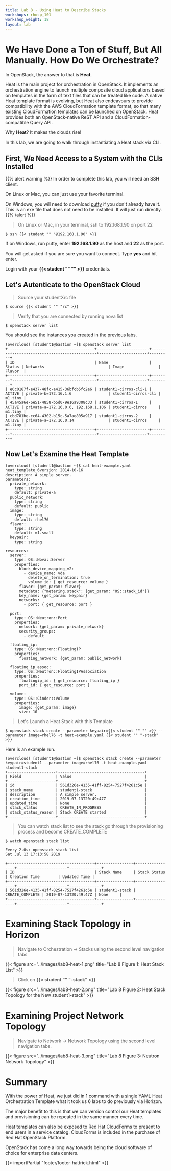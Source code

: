 ```yaml
---
title: Lab 8 - Using Heat to Describe Stacks
workshops: rhosp_101
workshop_weight: 18
layout: lab
---
```


# We Have Done a Ton of Stuff, But All Manually. How Do We Orchestrate?

In OpenStack, the answer to that is **Heat**.

Heat is the main project for orchestration in OpenStack. It implements an orchestration engine to launch multiple composite cloud applications based on templates in the form of text files that can be treated like code. A native Heat template format is evolving, but Heat also endeavours to provide compatibility with the AWS CloudFormation template format, so that many existing CloudFormation templates can be launched on OpenStack. Heat provides both an OpenStack-native ReST API and a CloudFormation-compatible Query API.

Why **Heat**? It makes the clouds rise!

In this lab, we are going to walk through instantiating a Heat stack via CLI.

## First, We Need Access to a System with the CLIs Installed

{{% alert warning %}}
In order to complete this lab, you will need an SSH client.

On Linux or Mac, you can just use your favorite terminal.

On Windows, you will need to download [putty](http://192.168.0.8/repos/putty.exe) if you don't already have it. This is an exe file that does not need to be installed. It will just run directly.
{{% /alert %}}

> On Linux or Mac, in your terminal, ssh to 192.168.1.90 on port 22

```
$ ssh {{< student "" "@192.168.1.90" >}}
```

If on Windows, run putty, enter **192.168.1.90** as the host and **22** as the port.

You will get asked if you are sure you want to connect. Type **yes** and hit enter.

Login with your **{{< student "" "" >}}** credentials.

## Let's Autenticate to the OpenStack Cloud

> Source your studentXrc file

```
$ source {{< student "" "rc" >}}
```

> Verify that you are connected by running nova list

```
$ openstack server list
```

You should see the instances you created in the previous labs.

```
(overcloud) [student1@bastion ~]$ openstack server list
+--------------------------------------+-----------------------+--------+-------------------------------------+---------------------+---------+
| ID                                   | Name                  | Status | Networks                            | Image               | Flavor  |
+--------------------------------------+-----------------------+--------+-------------------------------------+---------------------+---------+
| e0c0187f-e437-48fc-a415-36bfcb5fc2e6 | student1-cirros-cli-1 | ACTIVE | private-b=172.16.1.6                | student1-cirros-cli | m1.tiny |
| 45a45a6e-6e51-4858-b5d0-9e16a9308c33 | student1-cirros-1     | ACTIVE | private-a=172.16.0.6, 192.168.1.106 | student1-cirros     | m1.tiny |
| cbd781be-cc64-4302-b15c-5a7ae805a917 | student1-cirros-2     | ACTIVE | private-a=172.16.0.14               | student1-cirros     | m1.tiny |
+--------------------------------------+-----------------------+--------+-------------------------------------+---------------------+---------+
```

## Now Let's Examine the Heat Template

```
(overcloud) [student1@bastion ~]$ cat heat-example.yaml 
heat_template_6version: 2014-10-16  
description: A simple server.  
parameters:
  private_network:
    type: string
    default: private-a
  public_network:
    type: string
    default: public
  image:
    type: string
    default: rhel76
  flavor:
    type: string
    default: m1.small
  keypair:
    type: string

resources:  
  server:
    type: OS::Nova::Server
    properties:
      block_device_mapping_v2:
        - device_name: vda
          delete_on_termination: true
          volume_id: { get_resource: volume }
      flavor: {get_param: flavor}
      metadata: {"metering.stack": {get_param: "OS::stack_id"}}
      key_name: {get_param: keypair}
      networks:
        - port: { get_resource: port }

  port:
    type: OS::Neutron::Port
    properties:
      network: {get_param: private_network}
      security_groups:
        - default

  floating_ip:
    type: OS::Neutron::FloatingIP
    properties:
      floating_network: {get_param: public_network}

  floating_ip_assoc:
    type: OS::Neutron::FloatingIPAssociation
    properties:
      floatingip_id: { get_resource: floating_ip }
      port_id: { get_resource: port }

  volume:
    type: OS::Cinder::Volume
    properties:
      image: {get_param: image}
      size: 10
```

> Let's Launch a Heat Stack with this Template

```
$ openstack stack create --parameter keypair={{< student "" "" >}} --parameter image=rhel76 -t heat-example.yaml {{< student "" "-stack" >}}
```

Here is an example run.
```
(overcloud) [student1@bastion ~]$ openstack stack create --parameter keypair=student1 --parameter image=rhel76 -t heat-example.yaml student1-stack
+---------------------+--------------------------------------+
| Field               | Value                                |
+---------------------+--------------------------------------+
| id                  | 561d326e-4135-41ff-8254-7527f4261c5e |
| stack_name          | student1-stack                       |
| description         | A simple server.                     |
| creation_time       | 2019-07-13T20:49:47Z                 |
| updated_time        | None                                 |
| stack_status        | CREATE_IN_PROGRESS                   |
| stack_status_reason | Stack CREATE started                 |
+---------------------+--------------------------------------+
```

> You can watch stack list to see the stack go through the provisioning process and become CREATE_COMPLETE

```
$ watch openstack stack list
```

```
Every 2.0s: openstack stack list                                                               Sat Jul 13 17:13:58 2019

+--------------------------------------+----------------+-----------------+----------------------+--------------+
| ID                                   | Stack Name     | Stack Status    | Creation Time        | Updated Time |
+--------------------------------------+----------------+-----------------+----------------------+--------------+
| 561d326e-4135-41ff-8254-7527f4261c5e | student1-stack | CREATE_COMPLETE | 2019-07-13T20:49:47Z | None		|
+--------------------------------------+----------------+-----------------+----------------------+--------------+
```

# Examining Stack Topology in Horizon

> Navigate to Orchestration -> Stacks using the second level navigation tabs  

{{< figure src="../images/lab8-heat-1.png" title="Lab 8 Figure 1: Heat Stack List" >}}

> Click on **{{< student "" "-stack" >}}**

{{< figure src="../images/lab8-heat-2.png" title="Lab 8 Figure 2: Heat Stack Topology for the New student1-stack" >}}

# Examining Project Network Topology

> Navigate to Network -> Network Topology using the second level navigation tabs.

{{< figure src="../images/lab8-heat-3.png" title="Lab 8 Figure 3: Neutron Network Topology" >}}

# Summary

With the power of Heat, we just did in 1 command with a single YAML Heat Orchestration Template what it took us 6 labs to do previously via Horizon.

The major benefit to this is that we can version control our Heat templates and provisioning can be repeated in the same manner every time.

Heat templates can also be exposed to Red Hat CloudForms to present to end users in a service catalog. CloudForms is included in the purchase of Red Hat OpenStack Platform.

OpenStack has come a long way towards being the cloud software of choice for enterprise data centers.

{{< importPartial "footer/footer-hattrick.html" >}}
